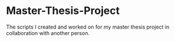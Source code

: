 # Master-Thesis-Project
The scripts I created and worked on for my master thesis project in collaboration with another person.
